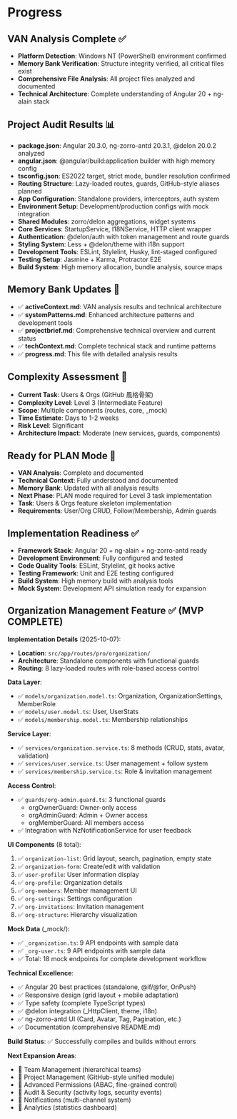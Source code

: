 # Progress

## VAN Analysis Complete ✅
- **Platform Detection**: Windows NT (PowerShell) environment confirmed
- **Memory Bank Verification**: Structure integrity verified, all critical files exist
- **Comprehensive File Analysis**: All project files analyzed and documented
- **Technical Architecture**: Complete understanding of Angular 20 + ng-alain stack

## Project Audit Results 📊
- **package.json**: Angular 20.3.0, ng-zorro-antd 20.3.1, @delon 20.0.2 analyzed
- **angular.json**: @angular/build:application builder with high memory config
- **tsconfig.json**: ES2022 target, strict mode, bundler resolution confirmed
- **Routing Structure**: Lazy-loaded routes, guards, GitHub-style aliases planned
- **App Configuration**: Standalone providers, interceptors, auth system
- **Environment Setup**: Development/production configs with mock integration
- **Shared Modules**: zorro/delon aggregations, widget systems
- **Core Services**: StartupService, I18NService, HTTP client wrapper
- **Authentication**: @delon/auth with token management and route guards
- **Styling System**: Less + @delon/theme with i18n support
- **Development Tools**: ESLint, Stylelint, Husky, lint-staged configured
- **Testing Setup**: Jasmine + Karma, Protractor E2E
- **Build System**: High memory allocation, bundle analysis, source maps

## Memory Bank Updates 🏦
- ✅ **activeContext.md**: VAN analysis results and technical architecture
- ✅ **systemPatterns.md**: Enhanced architecture patterns and development tools
- ✅ **projectbrief.md**: Comprehensive technical overview and current status
- ✅ **techContext.md**: Complete technical stack and runtime patterns
- ✅ **progress.md**: This file with detailed analysis results

## Complexity Assessment 🧩
- **Current Task**: Users & Orgs (GitHub 風格骨架)
- **Complexity Level**: Level 3 (Intermediate Feature)
- **Scope**: Multiple components (routes, core, _mock)
- **Time Estimate**: Days to 1-2 weeks
- **Risk Level**: Significant
- **Architecture Impact**: Moderate (new services, guards, components)

## Ready for PLAN Mode 🚀
- **VAN Analysis**: Complete and documented
- **Technical Context**: Fully understood and documented
- **Memory Bank**: Updated with all analysis results
- **Next Phase**: PLAN mode required for Level 3 task implementation
- **Task**: Users & Orgs feature skeleton implementation
- **Requirements**: User/Org CRUD, Follow/Membership, Admin guards

## Implementation Readiness ✅
- **Framework Stack**: Angular 20 + ng-alain + ng-zorro-antd ready
- **Development Environment**: Fully configured and tested
- **Code Quality Tools**: ESLint, Stylelint, git hooks active
- **Testing Framework**: Unit and E2E testing configured
- **Build System**: High memory build with analysis tools
- **Mock System**: Development API simulation ready for expansion

## Organization Management Feature ✅ (MVP COMPLETE)

**Implementation Details** (2025-10-07):
- **Location**: `src/app/routes/pro/organization/`
- **Architecture**: Standalone components with functional guards
- **Routing**: 8 lazy-loaded routes with role-based access control

**Data Layer**:
- ✅ `models/organization.model.ts`: Organization, OrganizationSettings, MemberRole
- ✅ `models/user.model.ts`: User, UserStats
- ✅ `models/membership.model.ts`: Membership relationships

**Service Layer**:
- ✅ `services/organization.service.ts`: 8 methods (CRUD, stats, avatar, validation)
- ✅ `services/user.service.ts`: User management + follow system
- ✅ `services/membership.service.ts`: Role & invitation management

**Access Control**:
- ✅ `guards/org-admin.guard.ts`: 3 functional guards
  - orgOwnerGuard: Owner-only access
  - orgAdminGuard: Admin + Owner access
  - orgMemberGuard: All members access
- ✅ Integration with NzNotificationService for user feedback

**UI Components** (8 total):
1. ✅ `organization-list`: Grid layout, search, pagination, empty state
2. ✅ `organization-form`: Create/edit with validation
3. ✅ `user-profile`: User information display
4. ✅ `org-profile`: Organization details
5. ✅ `org-members`: Member management UI
6. ✅ `org-settings`: Settings configuration
7. ✅ `org-invitations`: Invitation management
8. ✅ `org-structure`: Hierarchy visualization

**Mock Data** (_mock/):
- ✅ `_organization.ts`: 9 API endpoints with sample data
- ✅ `_org-user.ts`: 9 API endpoints with sample data
- ✅ Total: 18 mock endpoints for complete development workflow

**Technical Excellence**:
- ✅ Angular 20 best practices (standalone, @if/@for, OnPush)
- ✅ Responsive design (grid layout + mobile adaptation)
- ✅ Type safety (complete TypeScript types)
- ✅ @delon integration (_HttpClient, theme, i18n)
- ✅ ng-zorro-antd UI (Card, Avatar, Tag, Pagination, etc.)
- ✅ Documentation (comprehensive README.md)

**Build Status**: ✅ Successfully compiles and builds without errors

**Next Expansion Areas**:
- 🔄 Team Management (hierarchical teams)
- 🔄 Project Management (GitHub-style unified module)
- 🔄 Advanced Permissions (ABAC, fine-grained control)
- 🔄 Audit & Security (activity logs, security events)
- 🔄 Notifications (multi-channel system)
- 🔄 Analytics (statistics dashboard)
